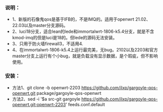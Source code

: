 ### 说明：
- 1、新版的石像鬼qos是基于IFB的，不是IMQ的。适用于openwrt 21.02、22.03以及master分支源码。
- 2、luci18分支，适合lean的lede和immortalwrt-1806-k5.4分支，就是不含kmod-imq的但是luci是18的。但lede的源码无法安装。
- 3、只用于防火墙firewall3，不适用4.
- 4、在immortalwrt-1806-k5.4上运行最完美，无bug。2102以及2203和官方master分支上运行有个小bug，就是负载没有显示数据，是个瑕疵，但不影响使用。

### 安装：
- 方法1、git clone -b openwrt-2203  https://github.com/ilxp/gargoyle-qos-openwrt.git  package/gargoyle-qos-openwrt
- 方法2、sed -i '$a src-git gargoyle https://github.com/ilxp/gargoyle-qos-openwrt.git;openwrt-2203' feeds.conf.default
